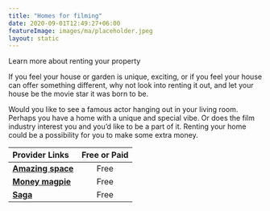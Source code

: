 ```yaml
---
title: "Homes for filming"
date: 2020-09-01T12:49:27+06:00
featureImage: images/ma/placeholder.jpeg
layout: static
---
```


Learn more about renting your property

If you feel your house or garden is unique, exciting, or if you feel your house can offer something different, why not look into renting it out, and let your house be the movie star it was born to be.

Would you like to see a famous actor hanging out in your living room. Perhaps you have a home with a unique and special vibe. Or does the film industry interest you and you’d like to be a part of it. Renting your home could be a possibility for you to make some extra money.

| Provider Links      | Free or Paid  |  
| :-----------          | :--------------:      |  
| [**Amazing space**](https://amazingspace.co.uk/) | Free | 
| [**Money magpie**](https://www.moneymagpie.com/make-money/renting-your-home-as-a-film-set-2) | Free | 
| [**Saga**](https://www.saga.co.uk/magazine/money/personal-finance/making-money/earn-money-renting-your-home-to-film-and-tv-companies) | Free | 
  

<br/><br/>






